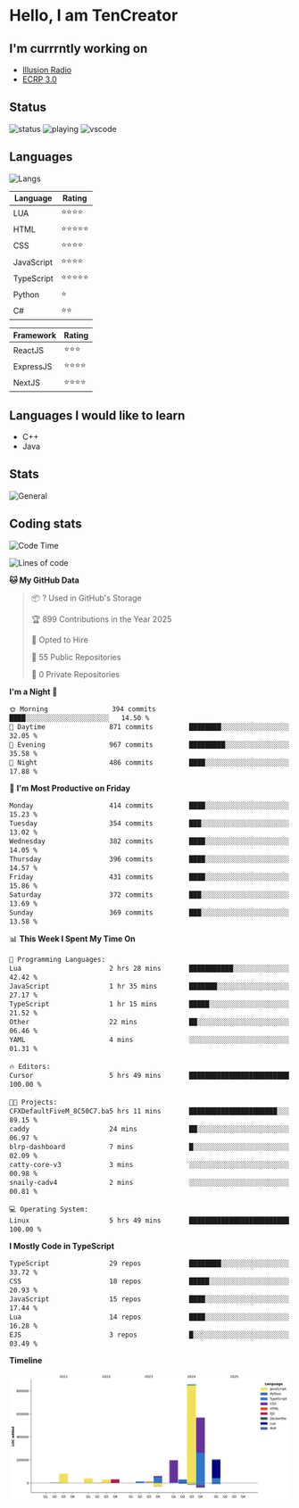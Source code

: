 # Hello, I am TenCreator

## I'm currrntly working on
- [Illusion Radio](https://illusionradio.co.uk/)
- [ECRP 3.0](http://github.com/Emerald-Coast-Roleplay/)

## Status
![status](https://api.statusbadges.me/badge/status/518334475038359555?simple=true&style=for-the-badge)
![playing](https://api.statusbadges.me/badge/playing/518334475038359555?style=for-the-badge)
![vscode](https://api.statusbadges.me/badge/vscode/518334475038359555?style=for-the-badge)

## Languages
![Langs](https://github-readme-stats.vercel.app/api/top-langs/?username=tencreator&layout=compact&theme=radical)


|Language|Rating|
|--------|------|
|LUA|⭐️⭐️⭐️⭐️|
|HTML|⭐️⭐️⭐️⭐️⭐️|
|CSS|⭐️⭐️⭐️⭐️|
|JavaScript|⭐️⭐️⭐️⭐️|
|TypeScript|⭐️⭐️⭐️⭐️⭐️|
|Python|⭐️|
|C#|⭐️⭐️ |

|Framework|Rating|
|--------|------|
|ReactJS|⭐️⭐️⭐|
|ExpressJS|⭐️⭐️⭐️⭐️|
|NextJS|⭐️⭐️⭐⭐️|

## Languages I would like to learn
- C++
- Java

## Stats
![General](https://github-readme-stats.vercel.app/api?username=tencreator&show_icons=true&theme=radical)

## Coding stats

<!--START_SECTION:waka-->
![Code Time](http://img.shields.io/badge/Code%20Time-479%20hrs%2049%20mins-blue)

![Lines of code](https://img.shields.io/badge/From%20Hello%20World%20I%27ve%20Written-2.1%20million%20lines%20of%20code-blue)

**🐱 My GitHub Data** 

> 📦 ? Used in GitHub's Storage 
 > 
> 🏆 899 Contributions in the Year 2025
 > 
> 💼 Opted to Hire
 > 
> 📜 55 Public Repositories 
 > 
> 🔑 0 Private Repositories 
 > 
**I'm a Night 🦉** 

```text
🌞 Morning                394 commits         ████░░░░░░░░░░░░░░░░░░░░░   14.50 % 
🌆 Daytime                871 commits         ████████░░░░░░░░░░░░░░░░░   32.05 % 
🌃 Evening                967 commits         █████████░░░░░░░░░░░░░░░░   35.58 % 
🌙 Night                  486 commits         ████░░░░░░░░░░░░░░░░░░░░░   17.88 % 
```
📅 **I'm Most Productive on Friday** 

```text
Monday                   414 commits         ████░░░░░░░░░░░░░░░░░░░░░   15.23 % 
Tuesday                  354 commits         ███░░░░░░░░░░░░░░░░░░░░░░   13.02 % 
Wednesday                382 commits         ████░░░░░░░░░░░░░░░░░░░░░   14.05 % 
Thursday                 396 commits         ████░░░░░░░░░░░░░░░░░░░░░   14.57 % 
Friday                   431 commits         ████░░░░░░░░░░░░░░░░░░░░░   15.86 % 
Saturday                 372 commits         ███░░░░░░░░░░░░░░░░░░░░░░   13.69 % 
Sunday                   369 commits         ███░░░░░░░░░░░░░░░░░░░░░░   13.58 % 
```


📊 **This Week I Spent My Time On** 

```text
💬 Programming Languages: 
Lua                      2 hrs 28 mins       ███████████░░░░░░░░░░░░░░   42.42 % 
JavaScript               1 hr 35 mins        ███████░░░░░░░░░░░░░░░░░░   27.17 % 
TypeScript               1 hr 15 mins        █████░░░░░░░░░░░░░░░░░░░░   21.52 % 
Other                    22 mins             ██░░░░░░░░░░░░░░░░░░░░░░░   06.46 % 
YAML                     4 mins              ░░░░░░░░░░░░░░░░░░░░░░░░░   01.31 % 

🔥 Editors: 
Cursor                   5 hrs 49 mins       █████████████████████████   100.00 % 

🐱‍💻 Projects: 
CFXDefaultFiveM_8C50C7.ba5 hrs 11 mins       ██████████████████████░░░   89.15 % 
caddy                    24 mins             ██░░░░░░░░░░░░░░░░░░░░░░░   06.97 % 
blrp-dashboard           7 mins              █░░░░░░░░░░░░░░░░░░░░░░░░   02.09 % 
catty-core-v3            3 mins              ░░░░░░░░░░░░░░░░░░░░░░░░░   00.98 % 
snaily-cadv4             2 mins              ░░░░░░░░░░░░░░░░░░░░░░░░░   00.81 % 

💻 Operating System: 
Linux                    5 hrs 49 mins       █████████████████████████   100.00 % 
```

**I Mostly Code in TypeScript** 

```text
TypeScript               29 repos            ████████░░░░░░░░░░░░░░░░░   33.72 % 
CSS                      18 repos            █████░░░░░░░░░░░░░░░░░░░░   20.93 % 
JavaScript               15 repos            ████░░░░░░░░░░░░░░░░░░░░░   17.44 % 
Lua                      14 repos            ████░░░░░░░░░░░░░░░░░░░░░   16.28 % 
EJS                      3 repos             █░░░░░░░░░░░░░░░░░░░░░░░░   03.49 % 
```



**Timeline**

![Lines of Code chart](https://raw.githubusercontent.com/tencreator/tencreator/main/assets/bar_graph.png)


<!--END_SECTION:waka-->
